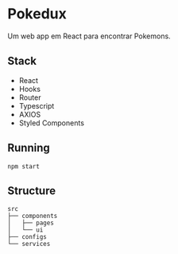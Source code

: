 # Pokedux

Um web app em React para encontrar Pokemons.


## Stack
- React
- Hooks
- Router
- Typescript
- AXIOS
- Styled Components


## Running

```
npm start
```


## Structure

```
src
├── components
│   ├── pages
│   └── ui
├── configs
└── services
```
